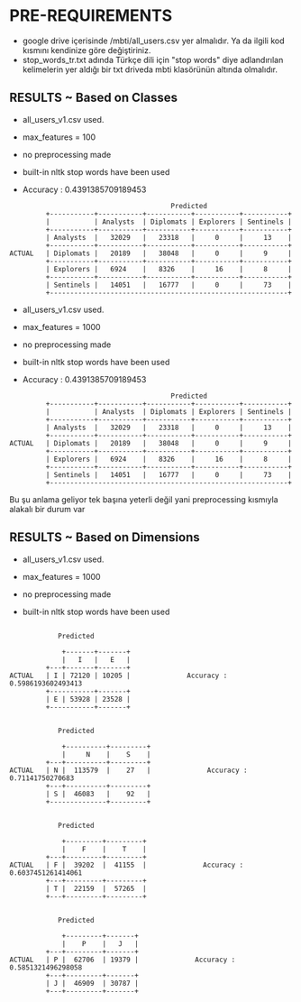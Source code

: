 # PRE-REQUIREMENTS

* google drive içerisinde /mbti/all_users.csv yer almalıdır. Ya da ilgili kod kısmını kendinize göre değiştiriniz.
* stop_words_tr.txt adında Türkçe dili için "stop words" diye adlandırılan kelimelerin yer aldığı bir txt driveda mbti klasörünün altında olmalıdır.


## RESULTS ~ Based on Classes

- all_users_v1.csv used.

- max_features = 100

- no preprocessing made

- built-in nltk stop words have been used

- Accuracy : 0.4391385709189453

```
                                        Predicted 
         +-----------+-----------+-----------+-----------+-----------+
         |           | Analysts  | Diplomats | Explorers | Sentinels |
         +-----------+-----------+-----------+-----------+-----------+
         | Analysts  |   32029   |   23318   |     0     |     13    |
         +-----------+-----------+-----------+-----------+-----------+
ACTUAL   | Diplomats |   20189   |   38048   |     0     |     9     |
         +-----------+-----------+-----------+-----------+-----------+
         | Explorers |   6924    |   8326    |     16    |     8     |
         +-----------+-----------+-----------+-----------+-----------+
         | Sentinels |   14051   |   16777   |     0     |     73    |
         +-----------------------------------------------------------+

```
- all_users_v1.csv used.

- max_features = 1000

- no preprocessing made

- built-in nltk stop words have been used

- Accuracy : 0.4391385709189453


```
                                        Predicted 
         +-----------+-----------+-----------+-----------+-----------+
         |           | Analysts  | Diplomats | Explorers | Sentinels |
         +-----------+-----------+-----------+-----------+-----------+
         | Analysts  |   32029   |   23318   |     0     |     13    |
         +-----------+-----------+-----------+-----------+-----------+
ACTUAL   | Diplomats |   20189   |   38048   |     0     |     9     |
         +-----------+-----------+-----------+-----------+-----------+
         | Explorers |   6924    |   8326    |     16    |     8     |
         +-----------+-----------+-----------+-----------+-----------+
         | Sentinels |   14051   |   16777   |     0     |     73    |
         +-----------------------------------------------------------+

```

Bu şu anlama geliyor tek başına yeterli değil yani preprocessing
kısmıyla alakalı bir durum var


## RESULTS ~ Based on Dimensions

- all_users_v1.csv used.

- max_features = 1000

- no preprocessing made

- built-in nltk stop words have been used

```

            Predicted                        

             +-------+-------+
             |   I   |   E   |
         +---+-------+-------+
ACTUAL   | I | 72120 | 10205 |              Accuracy : 0.5986193602493413
         +-----------+-------+
         | E | 53928 | 23528 |
         +-----------+-------+
         

            Predicted                        

             +----------+---------+
             |     N    |    S    |
         +---+----------+---------+
ACTUAL   | N |  113579  |    27   |              Accuracy : 0.71141750270683
         +---+----------+---------+
         | S |  46083   |    92   |
         +--------------+---------+


            Predicted                        

             +---------+---------+
             |    F    |    T    |
         +---+---------+---------+
ACTUAL   | F |  39202  |  41155  |              Accuracy : 0.6037451261414061
         +---+---------+---------+
         | T |  22159  |  57265  |
         +---+---------+---------+


            Predicted                        

             +---------+-------+
             |    P    |   J   |
         +---+---------+-------+
ACTUAL   | P |  62706  | 19379 |              Accuracy : 0.5851321496298058
         +---+---------+-------+
         | J |  46909  | 30787 |
         +---+---------+-------+
         
 
         
